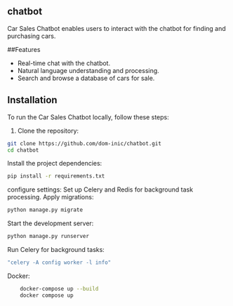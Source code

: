 ## chatbot
Car Sales Chatbot enables users to interact with the chatbot for finding and purchasing cars.

##Features
- Real-time chat with the chatbot.
- Natural language understanding and processing.
- Search and browse a database of cars for sale.

## Installation

To run the Car Sales Chatbot locally, follow these steps:

1. Clone the repository:

```bash
git clone https://github.com/dom-inic/chatbot.git
cd chatbot
```

Install the project dependencies:
```bash
pip install -r requirements.txt
```
configure settings:
Set up Celery and Redis for background task processing.
Apply migrations:
```bash
python manage.py migrate
```
Start the development server:
```bash
python manage.py runserver
```
Run Celery for background tasks:
```bash
"celery -A config worker -l info"
```
Docker:
```bash
    docker-compose up --build
    docker compose up
```
